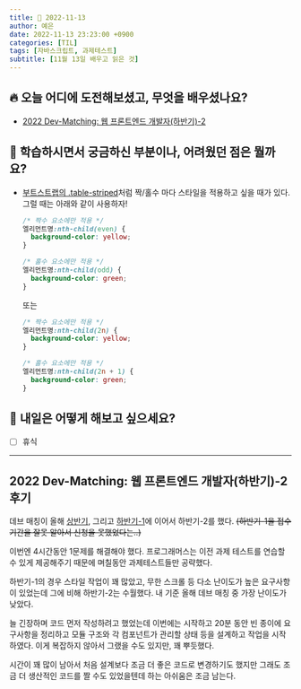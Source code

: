 ```yaml
---
title: 📸 2022-11-13
author: 예은
date: 2022-11-13 23:23:00 +0900
categories: [TIL]
tags: [자바스크립트, 과제테스트]
subtitle: [11월 13일 배우고 읽은 것]
---
```


## 🔥 오늘 어디에 도전해보셨고, 무엇을 배우셨나요?

- [2022 Dev-Matching: 웹 프론트엔드 개발자(하반기)-2](https://career.programmers.co.kr/competitions/2990)

## 🌊 학습하시면서 궁금하신 부분이나, 어려웠던 점은 뭘까요?

- [부트스트랩의 .table-striped](https://getbootstrap.kr/docs/5.1/content/tables/#%EC%8A%A4%ED%8A%B8%EB%9D%BC%EC%9D%B4%ED%94%84-%ED%96%89)처럼 짝/홀수 마다 스타일을 적용하고 싶을 때가 있다. 그럴 때는 아래와 같이 사용하자!

  ```css
  /* 짝수 요소에만 적용 */
  엘리먼트명:nth-child(even) {
    background-color: yellow;
  }

  /* 홀수 요소에만 적용 */
  엘리먼트명:nth-child(odd) {
    background-color: green;
  }
  ```

  또는

  ```css
  /* 짝수 요소에만 적용 */
  엘리먼트명:nth-child(2n) {
    background-color: yellow;
  }

  /* 홀수 요소에만 적용 */
  엘리먼트명:nth-child(2n + 1) {
    background-color: green;
  }
  ```

## 🌟 내일은 어떻게 해보고 싶으세요?

- [ ] 휴식

---

## 2022 Dev-Matching: 웹 프론트엔드 개발자(하반기)-2 후기

데브 매칭이 올해 [상반기](https://school.programmers.co.kr/skill_check_assignments/298), 그리고 [하반기-1](https://school.programmers.co.kr/skill_check_assignments/331)에 이어서 하반기-2를 했다. ~~(하반기-1을 접수 기간을 잘못 알아서 신청을 못했었다는..)~~

이번엔 4시간동안 1문제를 해결해야 했다. 프로그래머스는 이전 과제 테스트를 연습할 수 있게 제공해주기 때문에 며칠동안 과제테스트들만 공략했다.

하반기-1의 경우 스타일 작업이 꽤 많았고, 무한 스크롤 등 다소 난이도가 높은 요구사항이 있었는데 그에 비해 하반기-2는 수월했다. 내 기준 올해 데브 매칭 중 가장 난이도가 낮았다.

늘 긴장하며 코드 먼저 작성하려고 했었는데 이번에는 시작하고 20분 동안 빈 종이에 요구사항을 정리하고 모듈 구조와 각 컴포넌트가 관리할 상태 등을 설계하고 작업을 시작하였다. 이게 복잡하지 않아서 그랬을 수도 있지만, 꽤 뿌듯했다.

시간이 꽤 많이 남아서 처음 설계보다 조금 더 좋은 코드로 변경하기도 했지만 그래도 조금 더 생산적인 코드를 짤 수도 있었을텐데 하는 아쉬움은 조금 남는다.
